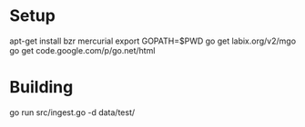 # Setup
apt-get install bzr mercurial
export GOPATH=$PWD
go get labix.org/v2/mgo
go get code.google.com/p/go.net/html

# Building
go run src/ingest.go -d data/test/
